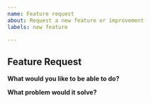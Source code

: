 ```yaml
---
name: Feature request
about: Request a new feature or improvement
labels: new feature

---
```


## Feature Request

**What would you like to be able to do?**
<!-- Provide a description of the change or addition you are proposing -->

**What problem would it solve?**
<!-- Knowing why can help us prioritise and possibly provide simplier alternatives -->
